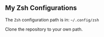 ## My Zsh Configurations

The `Zsh` configuration path is in: 
`~/.config/zsh` 

Clone the repository to your own path.

